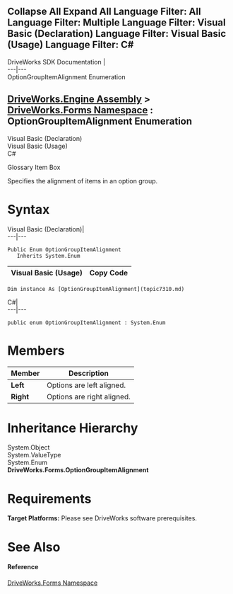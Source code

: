 Collapse All Expand All Language Filter: All  Language Filter: Multiple  Language Filter: Visual Basic (Declaration) Language Filter: Visual Basic (Usage) Language Filter: C#  
---  
DriveWorks SDK Documentation  |   
---|---  
OptionGroupItemAlignment Enumeration   
  
[DriveWorks.Engine Assembly](topic2156.md) > [DriveWorks.Forms Namespace](topic7266.md) : OptionGroupItemAlignment Enumeration  
---  
  
Visual Basic (Declaration)    
Visual Basic (Usage)    
C# 

Glossary Item Box

Specifies the alignment of items in an option group. 

# Syntax

Visual Basic (Declaration)|   
---|---  
      
    
    Public Enum OptionGroupItemAlignment 
       Inherits System.Enum  
  
Visual Basic (Usage)| Copy Code  
---|---  
      
    
    Dim instance As [OptionGroupItemAlignment](topic7310.md)  
  
C#|   
---|---  
      
    
    public enum OptionGroupItemAlignment : System.Enum   
  
# Members

Member| Description  
---|---  
**Left**|  Options are left aligned.  
**Right**|  Options are right aligned.  
  
# Inheritance Hierarchy

System.Object  
System.ValueType  
System.Enum  
**DriveWorks.Forms.OptionGroupItemAlignment**  


# Requirements

**Target Platforms:** Please see DriveWorks software prerequisites.

# See Also

#### Reference

[DriveWorks.Forms Namespace](topic7266.md)


